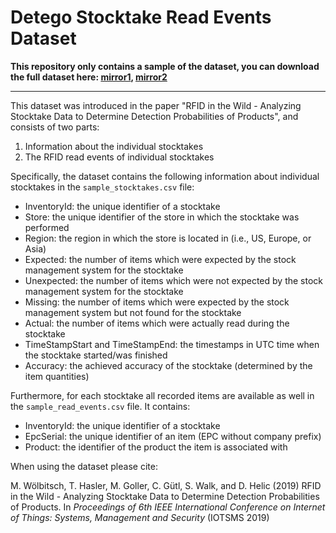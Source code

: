 # Detego Stocktake Read Events Dataset

**This repository only contains a sample of the dataset, you can download the full dataset here: [mirror1](https://woelbitsch.cc/static/stocktake_reads_dataset.zip), [mirror2](https://www.simonwalk.at/datasets/2019_rfid_stocktake_reads.zip)**

---

This dataset was introduced in the paper "RFID in the Wild - Analyzing Stocktake Data to Determine Detection Probabilities of Products", and consists of two parts:

1. Information about the individual stocktakes
2. The RFID read events of individual stocktakes 

Specifically, the dataset contains the following information about individual stocktakes in the `sample_stocktakes.csv` file:

* InventoryId: the unique identifier of a stocktake
* Store: the unique identifier of the store in which the stocktake was performed
* Region: the region in which the store is located in (i.e., US, Europe, or Asia)
* Expected: the number of items which were expected by the stock management system for the stocktake
* Unexpected: the number of items which were not expected by the stock management system for the stocktake
* Missing: the number of items which were expected by the stock management system but not found for the stocktake
* Actual: the number of items which were actually read during the stocktake
* TimeStampStart and TimeStampEnd: the timestamps in UTC time when the stocktake started/was finished
* Accuracy: the achieved accuracy of the stocktake (determined by the item quantities)

Furthermore, for each stocktake all recorded items are available as well in the `sample_read_events.csv` file. It contains:

* InventoryId: the unique identifier of a stocktake
* EpcSerial: the unique identifier of an item (EPC without company prefix)
* Product: the identifier of the product the item is associated with


When using the dataset please cite:

M. Wölbitsch, T. Hasler, M. Goller, C. Gütl, S. Walk, and D. Helic (2019) RFID in the Wild - Analyzing Stocktake Data to Determine Detection Probabilities of Products. In *Proceedings of 6th IEEE International Conference on Internet of Things: Systems, Management and Security* (IOTSMS 2019)

